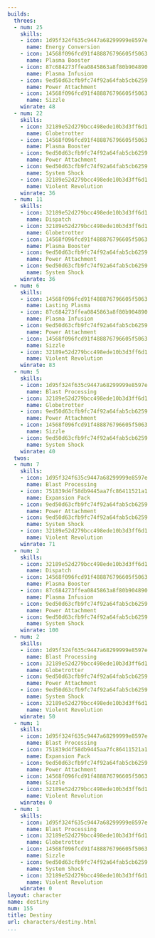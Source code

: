 ```yaml
---
builds:
  threes:
  - num: 25
    skills:
    - icon: 1d95f324f635c9447a68299999e8597e
      name: Energy Conversion
    - icon: 14568f096fcd91f488876796605f5063
      name: Plasma Booster
    - icon: 87c684273ffea0845863a8f80b904890
      name: Plasma Infusion
    - icon: 9ed50d63cfb9fc74f92a64fab5cb6259
      name: Power Attachment
    - icon: 14568f096fcd91f488876796605f5063
      name: Sizzle
    winrate: 48
  - num: 22
    skills:
    - icon: 32189e52d279bcc498ede10b3d3ff6d1
      name: Globetrotter
    - icon: 14568f096fcd91f488876796605f5063
      name: Plasma Booster
    - icon: 9ed50d63cfb9fc74f92a64fab5cb6259
      name: Power Attachment
    - icon: 9ed50d63cfb9fc74f92a64fab5cb6259
      name: System Shock
    - icon: 32189e52d279bcc498ede10b3d3ff6d1
      name: Violent Revolution
    winrate: 36
  - num: 11
    skills:
    - icon: 32189e52d279bcc498ede10b3d3ff6d1
      name: Dispatch
    - icon: 32189e52d279bcc498ede10b3d3ff6d1
      name: Globetrotter
    - icon: 14568f096fcd91f488876796605f5063
      name: Plasma Booster
    - icon: 9ed50d63cfb9fc74f92a64fab5cb6259
      name: Power Attachment
    - icon: 9ed50d63cfb9fc74f92a64fab5cb6259
      name: System Shock
    winrate: 36
  - num: 6
    skills:
    - icon: 14568f096fcd91f488876796605f5063
      name: Lasting Plasma
    - icon: 87c684273ffea0845863a8f80b904890
      name: Plasma Infusion
    - icon: 9ed50d63cfb9fc74f92a64fab5cb6259
      name: Power Attachment
    - icon: 14568f096fcd91f488876796605f5063
      name: Sizzle
    - icon: 32189e52d279bcc498ede10b3d3ff6d1
      name: Violent Revolution
    winrate: 83
  - num: 5
    skills:
    - icon: 1d95f324f635c9447a68299999e8597e
      name: Blast Processing
    - icon: 32189e52d279bcc498ede10b3d3ff6d1
      name: Globetrotter
    - icon: 9ed50d63cfb9fc74f92a64fab5cb6259
      name: Power Attachment
    - icon: 14568f096fcd91f488876796605f5063
      name: Sizzle
    - icon: 9ed50d63cfb9fc74f92a64fab5cb6259
      name: System Shock
    winrate: 40
  twos:
  - num: 7
    skills:
    - icon: 1d95f324f635c9447a68299999e8597e
      name: Blast Processing
    - icon: 751839d4f58db9445aa7fc86411521a1
      name: Expansion Pack
    - icon: 9ed50d63cfb9fc74f92a64fab5cb6259
      name: Power Attachment
    - icon: 9ed50d63cfb9fc74f92a64fab5cb6259
      name: System Shock
    - icon: 32189e52d279bcc498ede10b3d3ff6d1
      name: Violent Revolution
    winrate: 71
  - num: 2
    skills:
    - icon: 32189e52d279bcc498ede10b3d3ff6d1
      name: Dispatch
    - icon: 14568f096fcd91f488876796605f5063
      name: Plasma Booster
    - icon: 87c684273ffea0845863a8f80b904890
      name: Plasma Infusion
    - icon: 9ed50d63cfb9fc74f92a64fab5cb6259
      name: Power Attachment
    - icon: 9ed50d63cfb9fc74f92a64fab5cb6259
      name: System Shock
    winrate: 100
  - num: 2
    skills:
    - icon: 1d95f324f635c9447a68299999e8597e
      name: Blast Processing
    - icon: 32189e52d279bcc498ede10b3d3ff6d1
      name: Globetrotter
    - icon: 9ed50d63cfb9fc74f92a64fab5cb6259
      name: Power Attachment
    - icon: 9ed50d63cfb9fc74f92a64fab5cb6259
      name: System Shock
    - icon: 32189e52d279bcc498ede10b3d3ff6d1
      name: Violent Revolution
    winrate: 50
  - num: 1
    skills:
    - icon: 1d95f324f635c9447a68299999e8597e
      name: Blast Processing
    - icon: 751839d4f58db9445aa7fc86411521a1
      name: Expansion Pack
    - icon: 9ed50d63cfb9fc74f92a64fab5cb6259
      name: Power Attachment
    - icon: 14568f096fcd91f488876796605f5063
      name: Sizzle
    - icon: 32189e52d279bcc498ede10b3d3ff6d1
      name: Violent Revolution
    winrate: 0
  - num: 1
    skills:
    - icon: 1d95f324f635c9447a68299999e8597e
      name: Blast Processing
    - icon: 32189e52d279bcc498ede10b3d3ff6d1
      name: Globetrotter
    - icon: 14568f096fcd91f488876796605f5063
      name: Sizzle
    - icon: 9ed50d63cfb9fc74f92a64fab5cb6259
      name: System Shock
    - icon: 32189e52d279bcc498ede10b3d3ff6d1
      name: Violent Revolution
    winrate: 0
layout: character
name: destiny
num: 155
title: Destiny
url: characters/destiny.html
...
```

